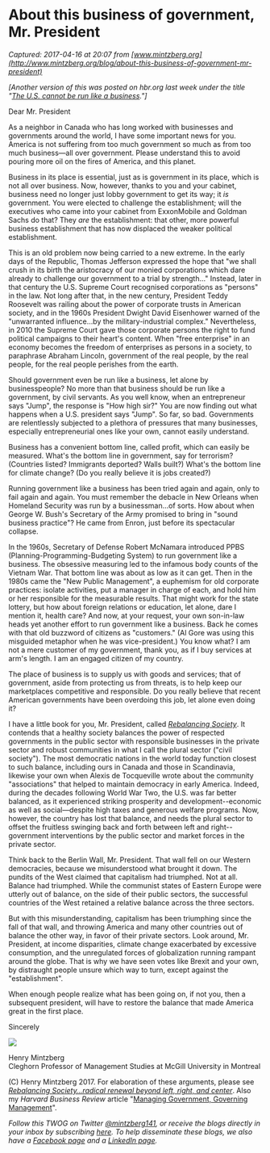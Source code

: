 # About this business of government, Mr. President

_Captured: 2017-04-16 at 20:07 from [www.mintzberg.org](http://www.mintzberg.org/blog/about-this-business-of-government-mr-president)_

_[Another version of this was posted on hbr.org last week under the title "[The U.S. cannot be run like a business](https://hbr.org/2017/03/the-u-s-cannot-be-run-like-a-business)."]_

Dear Mr. President

As a neighbor in Canada who has long worked with businesses and governments around the world, I have some important news for you. America is not suffering from too much government so much as from too much business―all over government. Please understand this to avoid pouring more oil on the fires of America, and this planet.

Business in its place is essential, just as is government in its place, which is not all over business. Now, however, thanks to you and your cabinet, business need no longer just lobby government to get its way; it _is_ government. You were elected to challenge the establishment; will the executives who came into your cabinet from ExxonMobile and Goldman Sachs do that? They _are_ the establishment: that other, more powerful business establishment that has now displaced the weaker political establishment.

This is an old problem now being carried to a new extreme. In the early days of the Republic, Thomas Jefferson expressed the hope that "we shall crush in its birth the aristocracy of our monied corporations which dare already to challenge our government to a trial by strength..." Instead, later in that century the U.S. Supreme Court recognised corporations as "persons" in the law. Not long after that, in the new century, President Teddy Roosevelt was railing about the power of corporate trusts in American society, and in the 1960s President Dwight David Eisenhower warned of the "unwarranted influence…by the military-industrial complex." Nevertheless, in 2010 the Supreme Court gave those corporate persons the right to fund political campaigns to their heart's content. When "free enterprise" in an economy becomes the freedom of enterprises as persons in a society, to paraphrase Abraham Lincoln, government of the real people, by the real people, for the real people perishes from the earth.

Should government even be run like a business, let alone by businesspeople? No more than that business should be run like a government, by civil servants. As you well know, when an entrepreneur says "Jump", the response is "How high sir?" You are now finding out what happens when a U.S. president says "Jump". So far, so bad. Governments are relentlessly subjected to a plethora of pressures that many businesses, especially entrepreneurial ones like your own, cannot easily understand.

Business has a convenient bottom line, called profit, which can easily be measured. What's the bottom line in government, say for terrorism? (Countries listed? Immigrants deported? Walls built?) What's the bottom line for climate change? (Do you really believe it is jobs created?)

Running government like a business has been tried again and again, only to fail again and again. You must remember the debacle in New Orleans when Homeland Security was run by a businessman…of sorts. How about when George W. Bush's Secretary of the Army promised to bring in "sound business practice"? He came from Enron, just before its spectacular collapse.

In the 1960s, Secretary of Defense Robert McNamara introduced PPBS (Planning-Programming-Budgeting System) to run government like a business. The obsessive measuring led to the infamous body counts of the Vietnam War. That bottom line was about as low as it can get. Then in the 1980s came the "New Public Management", a euphemism for old corporate practices: isolate activities, put a manager in charge of each, and hold him or her responsible for the measurable results. That might work for the state lottery, but how about foreign relations or education, let alone, dare I mention it, health care? And now, at your request, your own son-in-law heads yet another effort to run government like a business. Back he comes with that old buzzword of citizens as "customers." (Al Gore was using this misguided metaphor when he was vice-president.) You know what? I am not a mere customer of my government, thank you, as if I buy services at arm's length. I am an engaged citizen of my country.

The place of business is to supply us with goods and services; that of government, aside from protecting us from threats, is to help keep our marketplaces competitive and responsible. Do you really believe that recent American governments have been overdoing this job, let alone even doing it?

I have a little book for you, Mr. President, called _[Rebalancing Society](https://www.amazon.com/Rebalancing-Society-Radical-Renewal-Beyond/dp/1626563179)_. It contends that a healthy society balances the power of respected governments in the public sector with responsible businesses in the private sector and robust communities in what I call the plural sector ("civil society"). The most democratic nations in the world today function closest to such balance, including ours in Canada and those in Scandinavia, likewise your own when Alexis de Tocqueville wrote about the community "associations" that helped to maintain democracy in early America. Indeed, during the decades following World War Two, the U.S. was far better balanced, as it experienced striking prosperity and development--economic as well as social―despite high taxes and generous welfare programs. Now, however, the country has lost that balance, and needs the plural sector to offset the fruitless swinging back and forth between left and right--government interventions by the public sector and market forces in the private sector.

Think back to the Berlin Wall, Mr. President. That wall fell on our Western democracies, because we misunderstood what brought it down. The pundits of the West claimed that capitalism had triumphed. Not at all. Balance had triumphed. While the communist states of Eastern Europe were utterly out of balance, on the side of their public sectors, the successful countries of the West retained a relative balance across the three sectors.

But with this misunderstanding, capitalism has been triumphing since the fall of that wall, and throwing America and many other countries out of balance the other way, in favor of their private sectors. Look around, Mr. President, at income disparities, climate change exacerbated by excessive consumption, and the unregulated forces of globalization running rampant around the globe. That is why we have seen votes like Brexit and your own, by distraught people unsure which way to turn, except against the "establishment".

When enough people realize what has been going on, if not you, then a subsequent president, will have to restore the balance that made America great in the first place.

Sincerely

![](http://www.mintzberg.org/sites/default/files/signature.png)

Henry Mintzberg  
Cleghorn Professor of Management Studies at McGill University in Montreal

(C) Henry Mintzberg 2017. For elaboration of these arguments, please see _[Rebalancing Society…radical renewal beyond left, right, and center](http://www.mintzberg.org/books/rebalancing-society)_. Also my _Harvard Business Review_ article "[Managing Government, Governing Management](https://hbr.org/1996/05/managing-government-governing-management)".

_Follow this TWOG on Twitter [@mintzberg141](https://twitter.com/Mintzberg141), or receive the blogs directly in your inbox by subscribing [here](http://www.mintzberg.org/blog/subscribe). To help disseminate these blogs, we also have a [Facebook page](https://www.facebook.com/Mintzberg141/) and a [LinkedIn page](https://ca.linkedin.com/in/henrymintzberg)._
